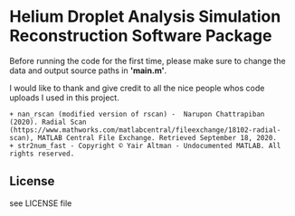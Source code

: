 # Helium Droplet Analysis Simulation Reconstruction Software Package

Before running the code for the first time, please make sure to change the data and output source paths in **'main.m'**. 

I would like to thank and give credit to all the nice people whos code uploads I used in this project.  

    + nan_rscan (modified version of rscan) -  Narupon Chattrapiban (2020). Radial Scan (https://www.mathworks.com/matlabcentral/fileexchange/18102-radial-scan), MATLAB Central File Exchange. Retrieved September 18, 2020.  
    + str2num_fast - Copyright © Yair Altman - Undocumented MATLAB. All rights reserved.  


## License

see LICENSE file
